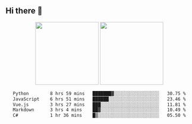 ## Hi there 👋
<div align="center">
<span>  </span>
<img height="170px" src="https://github-readme-stats.vercel.app/api?username=bigQY&show_icons=true&count_private==true&v=3" /><span>        </span><img height="170px" src="https://github-readme-stats.vercel.app/api/top-langs/?username=bigQY&layout=compact&langs_count=8&v=3" />
<span>  </span>
</div>
<div align="center">

<!--START_SECTION:waka-->

```txt
Python        8 hrs 59 mins   ███████▓░░░░░░░░░░░░░░░░░   30.75 %
JavaScript    6 hrs 51 mins   ██████░░░░░░░░░░░░░░░░░░░   23.46 %
Vue.js        3 hrs 27 mins   ███░░░░░░░░░░░░░░░░░░░░░░   11.81 %
Markdown      3 hrs 4 mins    ██▓░░░░░░░░░░░░░░░░░░░░░░   10.49 %
C#            1 hr 36 mins    █▒░░░░░░░░░░░░░░░░░░░░░░░   05.50 %
```

<!--END_SECTION:waka-->
</div>
